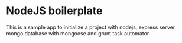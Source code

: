 # NodeJS boilerplate
This is a sample app to initialize a project with nodejs, express server, mongo database with mongoose and grunt task automator.
